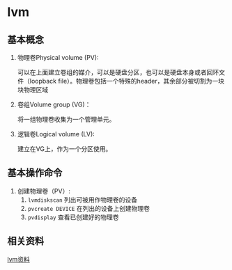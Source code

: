 # lvm

## 基本概念

1. 物理卷Physical volume \(PV\):

    可以在上面建立卷组的媒介，可以是硬盘分区，也可以是硬盘本身或者回环文件（loopback file）。物理卷包括一个特殊的header，其余部分被切割为一块块物理区域

2. 卷组Volume group \(VG\)：

    将一组物理卷收集为一个管理单元。

3. 逻辑卷Logical volume \(LV\):

    建立在VG上，作为一个分区使用。

## 基本操作命令

1. 创建物理卷（PV）:
   1. `lvmdiskscan`  列出可被用作物理卷的设备
   2. `pvcreate DEVICE` 在列出的设备上创建物理卷
   3. `pvdisplay` 查看已创建好的物理卷

## 相关资料

[lvm资料](https://app.yinxiang.com/shard/s59/nl/12200770/303763fa-3624-4b16-b441-cf81347c7d31/)

